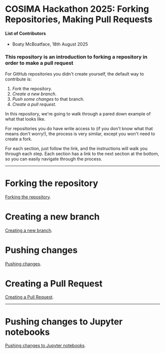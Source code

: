 # COSIMA Hackathon 2025: Forking Repositories, Making Pull Requests

#### List of Contributors
- Boaty McBoatface, 18th August 2025

### This repository is an introduction to forking a repository in order to make a pull request

For GitHub repositories you didn't create yourself, the default way to contribute is:
1. *Fork* the repository.
2. *Create a new branch*.
3. *Push some changes* to that branch.
4. *Create a pull request*.

In this repository, we're going to walk through a pared down example of what that looks like. 

For repositories you do have write access to (if you don't know what that means don't worry!), the process is very similar, except you won't need to create a fork.

For each section, just follow the link, and the instructions will walk you through each step. Each section has a link to the next section at the bottom, so you can easily navigate through the process.
___

# Forking the repository

[Forking the repository](FORKING.md).


# Creating a new branch

[Creating a new branch](CREATE-BRANCH.md).

# Pushing changes

[Pushing changes](PUSH-CHANGES.md).

# Creating a Pull Request

[Creating a Pull Request](CREATE-PR.md).

___
# Pushing changes to Jupyter notebooks

[Pushing changes to Jupyter notebooks](CHANGE-NB.md).
